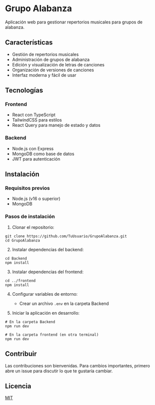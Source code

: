 # Grupo Alabanza

Aplicación web para gestionar repertorios musicales para grupos de alabanza.

## Características

- Gestión de repertorios musicales
- Administración de grupos de alabanza
- Edición y visualización de letras de canciones
- Organización de versiones de canciones
- Interfaz moderna y fácil de usar

## Tecnologías

### Frontend
- React con TypeScript
- TailwindCSS para estilos
- React Query para manejo de estado y datos

### Backend
- Node.js con Express
- MongoDB como base de datos
- JWT para autenticación

## Instalación

### Requisitos previos
- Node.js (v16 o superior)
- MongoDB

### Pasos de instalación

1. Clonar el repositorio:
```
git clone https://github.com/TuUsuario/GrupoAlabanza.git
cd GrupoAlabanza
```

2. Instalar dependencias del backend:
```
cd Backend
npm install
```

3. Instalar dependencias del frontend:
```
cd ../frontend
npm install
```

4. Configurar variables de entorno:
   - Crear un archivo `.env` en la carpeta Backend

5. Iniciar la aplicación en desarrollo:
```
# En la carpeta Backend
npm run dev

# En la carpeta frontend (en otra terminal)
npm run dev
```

## Contribuir

Las contribuciones son bienvenidas. Para cambios importantes, primero abre un issue para discutir lo que te gustaría cambiar.

## Licencia

[MIT](https://choosealicense.com/licenses/mit/) 